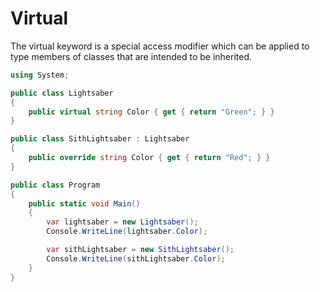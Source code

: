 # Virtual

The virtual keyword is a special access modifier which can be applied to type members of classes that are intended to be inherited.

```cs
using System;

public class Lightsaber
{
    public virtual string Color { get { return "Green"; } }
}

public class SithLightsaber : Lightsaber
{
    public override string Color { get { return "Red"; } }
}

public class Program
{
    public static void Main()
    {
        var lightsaber = new Lightsaber();
        Console.WriteLine(lightsaber.Color);

        var sithLightsaber = new SithLightsaber();
        Console.WriteLine(sithLightsaber.Color);
    }
}
```

